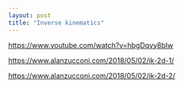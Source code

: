 ```yaml
---
layout: post
title: "Inverse kinematics"
---
```


https://www.youtube.com/watch?v=hbgDqyy8bIw

https://www.alanzucconi.com/2018/05/02/ik-2d-1/

https://www.alanzucconi.com/2018/05/02/ik-2d-2/